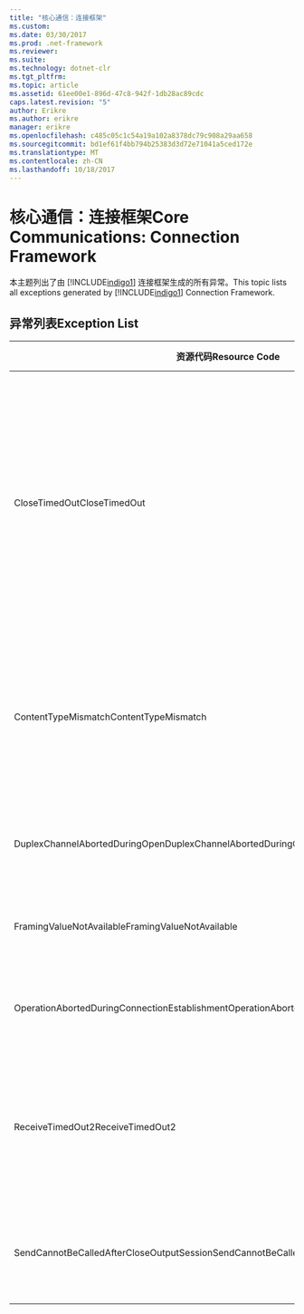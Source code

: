 ```yaml
---
title: "核心通信：连接框架"
ms.custom: 
ms.date: 03/30/2017
ms.prod: .net-framework
ms.reviewer: 
ms.suite: 
ms.technology: dotnet-clr
ms.tgt_pltfrm: 
ms.topic: article
ms.assetid: 61ee00e1-896d-47c8-942f-1db28ac89cdc
caps.latest.revision: "5"
author: Erikre
ms.author: erikre
manager: erikre
ms.openlocfilehash: c485c05c1c54a19a102a8378dc79c908a29aa658
ms.sourcegitcommit: bd1ef61f4bb794b25383d3d72e71041a5ced172e
ms.translationtype: MT
ms.contentlocale: zh-CN
ms.lasthandoff: 10/18/2017
---
```

# <a name="core-communications-connection-framework"></a><span data-ttu-id="4e300-102">核心通信：连接框架</span><span class="sxs-lookup"><span data-stu-id="4e300-102">Core Communications: Connection Framework</span></span>
<span data-ttu-id="4e300-103">本主题列出了由 [!INCLUDE[indigo1](../../../../../includes/indigo1-md.md)] 连接框架生成的所有异常。</span><span class="sxs-lookup"><span data-stu-id="4e300-103">This topic lists all exceptions generated by [!INCLUDE[indigo1](../../../../../includes/indigo1-md.md)] Connection Framework.</span></span>  
  
## <a name="exception-list"></a><span data-ttu-id="4e300-104">异常列表</span><span class="sxs-lookup"><span data-stu-id="4e300-104">Exception List</span></span>  
  
|<span data-ttu-id="4e300-105">资源代码</span><span class="sxs-lookup"><span data-stu-id="4e300-105">Resource Code</span></span>|<span data-ttu-id="4e300-106">资源字符串</span><span class="sxs-lookup"><span data-stu-id="4e300-106">Resource String</span></span>|  
|-------------------|---------------------|  
|<span data-ttu-id="4e300-107">CloseTimedOut</span><span class="sxs-lookup"><span data-stu-id="4e300-107">CloseTimedOut</span></span>|<span data-ttu-id="4e300-108">Close 方法在指定的时间后超时。</span><span class="sxs-lookup"><span data-stu-id="4e300-108">The Close method timed out after the specified time.</span></span> <span data-ttu-id="4e300-109">增加传给 Close 调用的超时值，或者增加绑定上的 CloseTimeout 值。</span><span class="sxs-lookup"><span data-stu-id="4e300-109">Increase the timeout value that is passed to the call to Close or increase the CloseTimeout value on the binding.</span></span> <span data-ttu-id="4e300-110">分配给此操作的时间可能是更长超时的一部分。</span><span class="sxs-lookup"><span data-stu-id="4e300-110">The time allotted to this operation may have been a portion of a longer timeout.</span></span>|  
|<span data-ttu-id="4e300-111">ContentTypeMismatch</span><span class="sxs-lookup"><span data-stu-id="4e300-111">ContentTypeMismatch</span></span>|<span data-ttu-id="4e300-112">指定的内容类型已发送到期望收到该指定内容类型的服务。</span><span class="sxs-lookup"><span data-stu-id="4e300-112">The specified content type was sent to a service that was expecting the specified.</span></span> <span data-ttu-id="4e300-113">客户端和服务绑定可能不匹配。</span><span class="sxs-lookup"><span data-stu-id="4e300-113">The client and service bindings may be mismatched.</span></span>|  
|<span data-ttu-id="4e300-114">DuplexChannelAbortedDuringOpen</span><span class="sxs-lookup"><span data-stu-id="4e300-114">DuplexChannelAbortedDuringOpen</span></span>|<span data-ttu-id="4e300-115">在 Open 过程中，与指定对象的双工通道终止。</span><span class="sxs-lookup"><span data-stu-id="4e300-115">The duplex channel to the specified terminated during the Open process.</span></span>|  
|<span data-ttu-id="4e300-116">FramingValueNotAvailable</span><span class="sxs-lookup"><span data-stu-id="4e300-116">FramingValueNotAvailable</span></span>|<span data-ttu-id="4e300-117">值无法访问，因为该值未完全解码。</span><span class="sxs-lookup"><span data-stu-id="4e300-117">The value cannot be accessed because it is not fully decoded.</span></span>|  
|<span data-ttu-id="4e300-118">OperationAbortedDuringConnectionEstablishment</span><span class="sxs-lookup"><span data-stu-id="4e300-118">OperationAbortedDuringConnectionEstablishment</span></span>|<span data-ttu-id="4e300-119">在建立与指定对象的连接时操作终止。</span><span class="sxs-lookup"><span data-stu-id="4e300-119">The operation was terminated while establishing a connection to the specified.</span></span>|  
|<span data-ttu-id="4e300-120">ReceiveTimedOut2</span><span class="sxs-lookup"><span data-stu-id="4e300-120">ReceiveTimedOut2</span></span>|<span data-ttu-id="4e300-121">接收操作已经在指定的时间后超时。</span><span class="sxs-lookup"><span data-stu-id="4e300-121">The receive operation has timed out after the specified time.</span></span> <span data-ttu-id="4e300-122">分配给此操作的时间可能是更长超时的一部分。</span><span class="sxs-lookup"><span data-stu-id="4e300-122">The time allotted to this operation may have been a portion of a longer timeout.</span></span>|  
|<span data-ttu-id="4e300-123">SendCannotBeCalledAfterCloseOutputSession</span><span class="sxs-lookup"><span data-stu-id="4e300-123">SendCannotBeCalledAfterCloseOutputSession</span></span>|<span data-ttu-id="4e300-124">在调用 CloseOutputSession 之后不能在通道上发送消息。</span><span class="sxs-lookup"><span data-stu-id="4e300-124">You cannot send messages on a channel after CloseOutputSession has been called.</span></span>|
